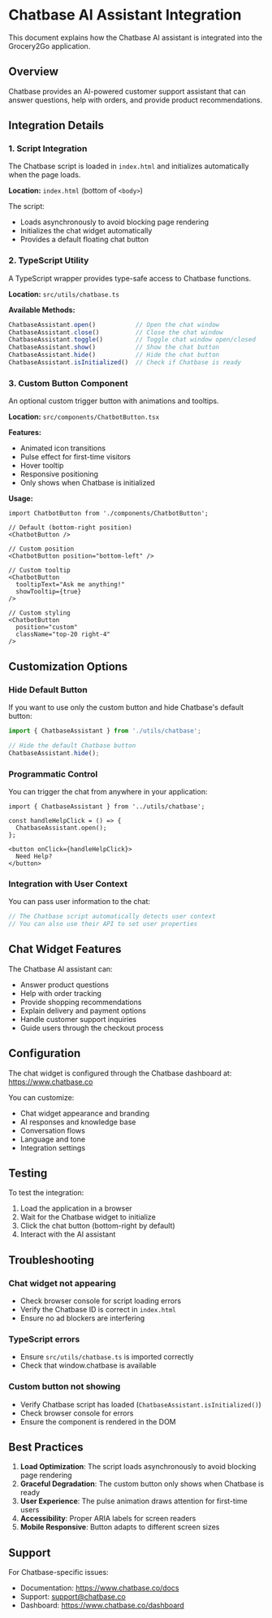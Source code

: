 # Chatbase AI Assistant Integration

This document explains how the Chatbase AI assistant is integrated into the Grocery2Go application.

## Overview

Chatbase provides an AI-powered customer support assistant that can answer questions, help with orders, and provide product recommendations.

## Integration Details

### 1. Script Integration
The Chatbase script is loaded in `index.html` and initializes automatically when the page loads.

**Location:** `index.html` (bottom of `<body>`)

The script:
- Loads asynchronously to avoid blocking page rendering
- Initializes the chat widget automatically
- Provides a default floating chat button

### 2. TypeScript Utility
A TypeScript wrapper provides type-safe access to Chatbase functions.

**Location:** `src/utils/chatbase.ts`

**Available Methods:**
```typescript
ChatbaseAssistant.open()           // Open the chat window
ChatbaseAssistant.close()          // Close the chat window
ChatbaseAssistant.toggle()         // Toggle chat window open/closed
ChatbaseAssistant.show()           // Show the chat button
ChatbaseAssistant.hide()           // Hide the chat button
ChatbaseAssistant.isInitialized()  // Check if Chatbase is ready
```

### 3. Custom Button Component
An optional custom trigger button with animations and tooltips.

**Location:** `src/components/ChatbotButton.tsx`

**Features:**
- Animated icon transitions
- Pulse effect for first-time visitors
- Hover tooltip
- Responsive positioning
- Only shows when Chatbase is initialized

**Usage:**
```tsx
import ChatbotButton from './components/ChatbotButton';

// Default (bottom-right position)
<ChatbotButton />

// Custom position
<ChatbotButton position="bottom-left" />

// Custom tooltip
<ChatbotButton
  tooltipText="Ask me anything!"
  showTooltip={true}
/>

// Custom styling
<ChatbotButton
  position="custom"
  className="top-20 right-4"
/>
```

## Customization Options

### Hide Default Button
If you want to use only the custom button and hide Chatbase's default button:

```typescript
import { ChatbaseAssistant } from './utils/chatbase';

// Hide the default Chatbase button
ChatbaseAssistant.hide();
```

### Programmatic Control
You can trigger the chat from anywhere in your application:

```tsx
import { ChatbaseAssistant } from '../utils/chatbase';

const handleHelpClick = () => {
  ChatbaseAssistant.open();
};

<button onClick={handleHelpClick}>
  Need Help?
</button>
```

### Integration with User Context
You can pass user information to the chat:

```typescript
// The Chatbase script automatically detects user context
// You can also use their API to set user properties
```

## Chat Widget Features

The Chatbase AI assistant can:
- Answer product questions
- Help with order tracking
- Provide shopping recommendations
- Explain delivery and payment options
- Handle customer support inquiries
- Guide users through the checkout process

## Configuration

The chat widget is configured through the Chatbase dashboard at:
https://www.chatbase.co

You can customize:
- Chat widget appearance and branding
- AI responses and knowledge base
- Conversation flows
- Language and tone
- Integration settings

## Testing

To test the integration:
1. Load the application in a browser
2. Wait for the Chatbase widget to initialize
3. Click the chat button (bottom-right by default)
4. Interact with the AI assistant

## Troubleshooting

### Chat widget not appearing
- Check browser console for script loading errors
- Verify the Chatbase ID is correct in `index.html`
- Ensure no ad blockers are interfering

### TypeScript errors
- Ensure `src/utils/chatbase.ts` is imported correctly
- Check that window.chatbase is available

### Custom button not showing
- Verify Chatbase script has loaded (`ChatbaseAssistant.isInitialized()`)
- Check browser console for errors
- Ensure the component is rendered in the DOM

## Best Practices

1. **Load Optimization**: The script loads asynchronously to avoid blocking page rendering
2. **Graceful Degradation**: The custom button only shows when Chatbase is ready
3. **User Experience**: The pulse animation draws attention for first-time users
4. **Accessibility**: Proper ARIA labels for screen readers
5. **Mobile Responsive**: Button adapts to different screen sizes

## Support

For Chatbase-specific issues:
- Documentation: https://www.chatbase.co/docs
- Support: support@chatbase.co
- Dashboard: https://www.chatbase.co/dashboard
